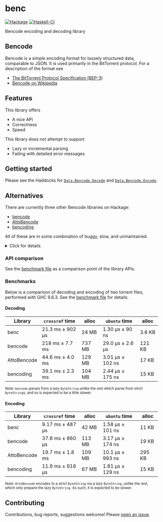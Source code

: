 # benc

[![Hackage](https://img.shields.io/hackage/v/benc?logo=haskell&color=blue)](https://hackage.haskell.org/package/benc)
[![Haskell-CI](https://github.com/meooow25/benc/actions/workflows/haskell-ci.yml/badge.svg)](https://github.com/meooow25/benc/actions/workflows/haskell-ci.yml)

Bencode encoding and decoding library

## Bencode

Bencode is a simple encoding format for loosely structured data, comparable to
JSON. It is used primarily in the BitTorrent protocol. For a description of the
format see

* [The BitTorrent Protocol Specification (BEP-3)](https://www.bittorrent.org/beps/bep_0003.html)
* [Bencode on Wikipedia](https://en.wikipedia.org/wiki/Bencode)

## Features

This library offers

* A nice API
* Correctness
* Speed

This library does not attempt to support

* Lazy or incremental parsing
* Failing with detailed error messages

## Getting started

Please see the Haddocks for [`Data.Bencode.Decode`](https://hackage.haskell.org/package/benc/docs/Data-Bencode-Decode.html)
and [`Data.Bencode.Encode`](https://hackage.haskell.org/package/benc/docs/Data-Bencode-Encode.html).

## Alternatives

There are currently three other Bencode libraries on Hackage:

* [bencode](https://hackage.haskell.org/package/bencode)
* [AttoBencode](https://hackage.haskell.org/package/AttoBencode)
* [bencoding](https://hackage.haskell.org/package/bencoding)

All of these are in some combination of buggy, slow, and unmaintained.

<details>
<summary>Click for details</summary>

* `bencode`:
  * Bugs (e.g. crashes on input `"i-e"`)
  * Very slow parsing
  * No high-level encoding API
  * [Minor] Lax parsing (e.g. admits the invalid `"i-0e"`)
* `AttoBencode`
  * Slow parsing
  * [Minor] Lax parsing (e.g. admits the invalid `"i-0e"`)
* `bencoding`
  * Bugs (e.g. crashes on parsing non-UTF-8 into Text)
  * Questionable design of dict encoding/decoding API, where human error can
    lead to mis-parsing Bencode or writing invalid Bencode.
  * [Minor] Lax parsing (e.g. admits the invalid `"i-0e"`)

</details>

### API comparison

See the [benchmark file](https://github.com/meooow25/benc/blob/master/compare/Bench.hs)
as a comparison point of the library APIs.

### Benchmarks

Below is a comparison of decoding and encoding of two torrent files, performed
with GHC 9.6.3. See the [benchmark file](https://github.com/meooow25/benc/blob/master/compare/Bench.hs)
for details.

#### Decoding

| Library     | `crossref` time  | alloc  | `ubuntu` time    | alloc  |
| ----------- | ---------------- | ------ | ---------------- | ------ |
| benc        | 21.3 ms ± 902 μs | 24 MB  | 1.30 μs ± 90 ns  | 3.6 KB |
| bencode     | 218 ms ± 7.7 ms  | 737 MB | 29.0 μs ± 2.6 μs | 121 KB |
| AttoBencode | 44.6 ms ± 4.0 ms | 129 MB | 3.01 μs ± 102 ns | 17 KB  |
| bencoding   | 39.1 ms ± 2.3 ms | 104 MB | 2.44 μs ± 175 ns | 15 KB  |

<sup>Note: `bencode` parses from a lazy `ByteString` unlike the rest which parse
from strict `ByteString`s, and so is expected to be a little slower.</sup>

#### Encoding

| Library     | `crossref` time  | alloc  | `ubuntu` time    | alloc  |
| ----------- | ---------------- | ------ | ---------------- | ------ |
| benc        | 9.17 ms ± 487 μs | 42 MB  | 1.58 μs ± 101 ns | 11 KB  |
| bencode     | 37.8 ms ± 860 μs | 113 MB | 3.17 μs ± 174 ns | 19 KB  |
| AttoBencode | 19.7 ms ± 1.8 ms | 109 MB | 10.1 μs ± 993 ns | 295 KB |
| bencoding   | 11.9 ms ± 916 μs | 67 MB  | 1.81 μs ± 129 ns | 15 KB  |

<sup>Note: `AttoBencode` encodes to a strict `ByteString` via a lazy
`ByteString`, unlike the rest, which only prepare the lazy `ByteString`. As
such, it is expected to be slower.</sup>

## Contributing

Contributions, bug reports, suggestions welcome! Please
[open an issue](https://github.com/meooow25/benc/issues).
